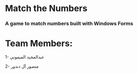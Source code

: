 # Match the Numbers 
### A game to match numbers built with Windows Forms 

# Team Members: 

1- عبدالمجيد الميموني

2- منصور آل دندور 
